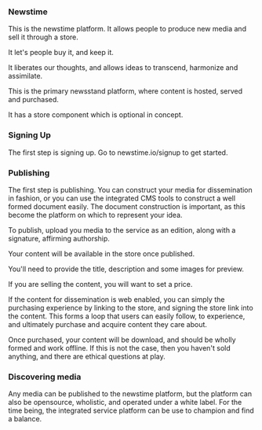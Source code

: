 ### Newstime

This is the newstime platform. It allows people to produce new media and sell it
through a store.

It let's people buy it, and keep it.

It liberates our thoughts, and allows ideas to transcend, harmonize and
assimilate.

This is the primary newsstand platform, where content is hosted, served and
purchased.

It has a store component which is optional in concept.

### Signing Up

The first step is signing up. Go to newstime.io/signup to get started.

### Publishing

The first step is publishing. You can construct your media for dissemination in
fashion, or you can use the integrated CMS tools to construct a well formed
document easily. The document construction is important, as this become the
platform on which to represent your idea.

To publish, upload you media to the service as an edition, along with a
signature, affirming authorship.

Your content will be available in the store once published.

You'll need to provide the title, description and some images for preview.

If you are selling the content, you will want to set a price.

If the content for dissemination is web enabled, you can simply the purchasing
experience by linking to the store, and signing the store link into the content.
This forms a loop that users can easily follow, to experience, and ultimately
purchase and acquire content they care about.

Once purchased, your content  will be download, and should be wholly formed and
work offline. If this is not the case, then you haven't sold anything, and there
are ethical questions at play.

### Discovering media

Any media can be published to the newstime platform, but the platform can also
be opensource, wholistic, and operated under a white label. For the time being,
the integrated service platform can be use to champion and find a balance.

